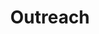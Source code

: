 ---
title: "Outreach"
category: "Outreach"
description: "Outreach’s main goal is to spread the good news of Jesus Christ to all people groups, especially those in the collegiate setting. “Therefore go and make disciples of all nations, baptizing them in the name of the Father and of the Son and of the Holy Spirit” (Matthew 28:19)"
featuredImage: "../images/andre.jpg"
link: ""
---